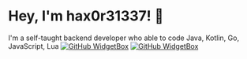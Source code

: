 # Hey, I'm hax0r31337! 👋
I'm a self-taught backend developer who able to code Java, Kotlin, Go, JavaScript, Lua
[![GitHub WidgetBox](https://github-widgetbox.vercel.app/api/profile?username=hax0r31337&data=followers,repositories,stars)](https://github.com/Jurredr/github-widgetbox)
[![GitHub WidgetBox](https://github-widgetbox.vercel.app/api/skills?names=kotlin,js,ts,java,python,html,css,go,lua)](https://github.com/Jurredr/github-widgetbox)
